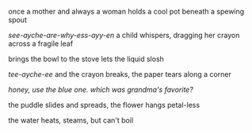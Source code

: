 once a mother and always
a woman holds a cool pot
beneath a spewing spout

*see-ayche-are-why-ess-ayy-en*
a child whispers, dragging her crayon
across a fragile leaf

brings the bowl to the stove
lets the liquid slosh

*tee-ayche-ee* and the crayon breaks,
the paper tears along a corner

*honey, use the blue one.
which was grandma's favorite?*

the puddle slides and spreads,
the flower hangs petal-less

the water heats, steams,
but can't boil
